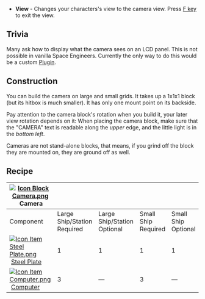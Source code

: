 *   **View** - Changes your characters's view to the camera view. Press [F key](https://spaceengineers.wiki.gg/wiki/Key_Bindings "Key Bindings") to exit the view.

## Trivia

Many ask how to display what the camera sees on an LCD panel. This is not possible in vanilla Space Engineers. Currently the only way to do this would be a custom [Plugin](https://spaceengineers.wiki.gg/wiki/Plugins "Plugins").

## Construction

You can build the camera on large and small grids. It takes up a 1x1x1 block (but its hitbox is much smaller). It has only one mount point on its backside.

Pay attention to the camera block's rotation when you build it, your later view rotation depends on it: When placing the camera block, make sure that the "CAMERA" text is readable along the _upper_ edge, and the little light is in the _bottom left_.

Cameras are not stand-alone blocks, that means, if you grind off the block they are mounted on, they are ground off as well.

## Recipe

| [![Icon Block Camera.png](https://spaceengineers.wiki.gg/images/thumb/Icon_Block_Camera.png/21px-Icon_Block_Camera.png?a42a5a)](https://spaceengineers.wiki.gg/wiki/Camera "Camera") Camera |     |     |     |     |
| --- | --- | --- | --- | --- |
| Component | Large Ship/Station  <br>Required | Large Ship/Station  <br>Optional | Small Ship  <br>Required | Small Ship  <br>Optional |
| [![Icon Item Steel Plate.png](https://spaceengineers.wiki.gg/images/thumb/Icon_Item_Steel_Plate.png/21px-Icon_Item_Steel_Plate.png?437e3a)](https://spaceengineers.wiki.gg/wiki/Steel_Plate "Steel Plate") [Steel Plate](https://spaceengineers.wiki.gg/wiki/Steel_Plate "Steel Plate") | 1   | 1   | 1   | 1   |
| [![Icon Item Computer.png](https://spaceengineers.wiki.gg/images/thumb/Icon_Item_Computer.png/21px-Icon_Item_Computer.png?65c1a4)](https://spaceengineers.wiki.gg/wiki/Computer "Computer") [Computer](https://spaceengineers.wiki.gg/wiki/Computer "Computer") | 3   | —   | 3   | —   |